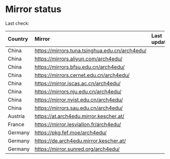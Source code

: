 <script src="./time.js"></script>
# Mirror status
Last check: <script type="text/javascript">localize(1735399219.0572224);</script>

|Country|Mirror|Last update|
|:------|:-----|:----------|
|China|https://mirrors.tuna.tsinghua.edu.cn/arch4edu/|<script type="text/javascript">localize(1735367928);</script>|
|China|https://mirrors.aliyun.com/arch4edu/|<script type="text/javascript">localize(1735367928);</script>|
|China|https://mirrors.bfsu.edu.cn/arch4edu/|<script type="text/javascript">localize(1735367928);</script>|
|China|https://mirrors.cernet.edu.cn/arch4edu/|<script type="text/javascript">localize(1735367928);</script>|
|China|https://mirror.iscas.ac.cn/arch4edu/|<script type="text/javascript">localize(1735367928);</script>|
|China|https://mirrors.nju.edu.cn/arch4edu/|<script type="text/javascript">localize(1735281618);</script>|
|China|https://mirror.nyist.edu.cn/arch4edu/|<script type="text/javascript">localize(1735367928);</script>|
|China|https://mirrors.sau.edu.cn/arch4edu/|<script type="text/javascript">localize(1731653531);</script>|
|Austria|https://at.arch4edu.mirror.kescher.at/|<script type="text/javascript">localize(1735367928);</script>|
|France|https://mirror.lesviallon.fr/arch4edu/|<script type="text/javascript">localize(1735367928);</script>|
|Germany|https://pkg.fef.moe/arch4edu/|<script type="text/javascript">localize(1735367928);</script>|
|Germany|https://de.arch4edu.mirror.kescher.at/|<script type="text/javascript">localize(1735367928);</script>|
|Germany|https://mirror.sunred.org/arch4edu/|<script type="text/javascript">localize(1735367928);</script>|

<script src="./tablefilter/tablefilter.js"></script>
<script src="./table.js"></script>